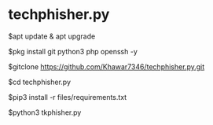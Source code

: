 # techphisher.py
$apt update & apt upgrade

$pkg install git python3 php openssh -y

$gitclone https://github.com/Khawar7346/techphisher.py.git

$cd  techphisher.py

$pip3 install -r files/requirements.txt

$python3 tkphisher.py
